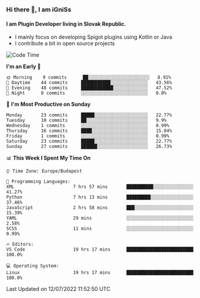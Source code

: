 ### Hi there 👋, I am iGniSs

#### I am Plugin Developer living in Slovak Republic.
- I mainly focus on developing Spigot plugins using Kotlin or Java
- I contribute a bit in open source projects

<!--START_SECTION:waka-->
![Code Time](http://img.shields.io/badge/Code%20Time-819%20hrs%2028%20mins-blue)

**I'm an Early 🐤** 

```text
🌞 Morning    9 commits      ██░░░░░░░░░░░░░░░░░░░░░░░   8.91% 
🌆 Daytime    44 commits     ███████████░░░░░░░░░░░░░░   43.56% 
🌃 Evening    48 commits     ████████████░░░░░░░░░░░░░   47.52% 
🌙 Night      0 commits      ░░░░░░░░░░░░░░░░░░░░░░░░░   0.0%

```
📅 **I'm Most Productive on Sunday** 

```text
Monday       23 commits     █████░░░░░░░░░░░░░░░░░░░░   22.77% 
Tuesday      10 commits     ██░░░░░░░░░░░░░░░░░░░░░░░   9.9% 
Wednesday    1 commits      ░░░░░░░░░░░░░░░░░░░░░░░░░   0.99% 
Thursday     16 commits     ████░░░░░░░░░░░░░░░░░░░░░   15.84% 
Friday       1 commits      ░░░░░░░░░░░░░░░░░░░░░░░░░   0.99% 
Saturday     23 commits     █████░░░░░░░░░░░░░░░░░░░░   22.77% 
Sunday       27 commits     ██████░░░░░░░░░░░░░░░░░░░   26.73%

```


📊 **This Week I Spent My Time On** 

```text
⌚︎ Time Zone: Europe/Budapest

💬 Programming Languages: 
XML                      7 hrs 57 mins       ██████████░░░░░░░░░░░░░░░   41.27% 
Python                   7 hrs 13 mins       █████████░░░░░░░░░░░░░░░░   37.46% 
JavaScript               2 hrs 58 mins       ███░░░░░░░░░░░░░░░░░░░░░░   15.39% 
YAML                     29 mins             ░░░░░░░░░░░░░░░░░░░░░░░░░   2.58% 
SCSS                     11 mins             ░░░░░░░░░░░░░░░░░░░░░░░░░   0.99%

🔥 Editors: 
VS Code                  19 hrs 17 mins      █████████████████████████   100.0%

💻 Operating System: 
Linux                    19 hrs 17 mins      █████████████████████████   100.0%

```


 Last Updated on 12/07/2022 11:52:50 UTC
<!--END_SECTION:waka-->